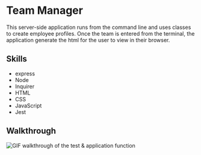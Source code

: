 # Team Manager

This server-side application runs from the command line and uses classes to create employee profiles. Once the team is entered from the terminal, the application generate the html for the user to view in their browser. 

## Skills

- express
- Node
- Inquirer
- HTML
- CSS
- JavaScript
- Jest

## Walkthrough

![GIF walkthrough of the test & application function](./images/Walkthrough.gif)